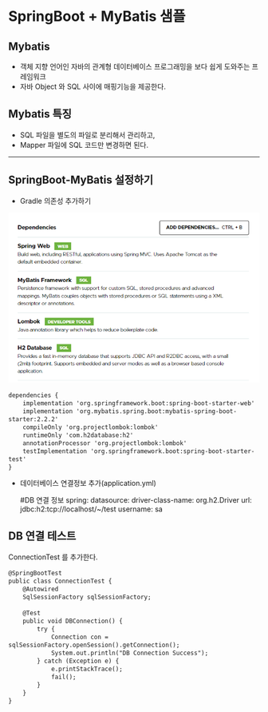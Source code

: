 # SpringBoot + MyBatis 샘플

## Mybatis
* 객체 지향 언어인 자바의 관계형 데이터베이스 프로그래밍을 보다 쉽게 도와주는 프레임워크
* 자바 Object 와 SQL 사이에 매핑기능을 제공한다.

## Mybatis 특징

* SQL 파일을 별도의 파일로 분리해서 관리하고, 
* Mapper 파일에 SQL 코드만 변경하면 된다.

---

## SpringBoot-MyBatis 설정하기

* Gradle 의존성 추가하기

![](README/img.png)

    dependencies {
        implementation 'org.springframework.boot:spring-boot-starter-web'
        implementation 'org.mybatis.spring.boot:mybatis-spring-boot-starter:2.2.2'
        compileOnly 'org.projectlombok:lombok'
        runtimeOnly 'com.h2database:h2'
        annotationProcessor 'org.projectlombok:lombok'
        testImplementation 'org.springframework.boot:spring-boot-starter-test'
    }

* 데이터베이스 연결정보 추가(application.yml)

    
    #DB 연결 정보
    spring:
        datasource:
            driver-class-name: org.h2.Driver
            url: jdbc:h2:tcp://localhost/~/test
            username: sa

## DB 연결 테스트
ConnectionTest 를 추가한다.

~~~
@SpringBootTest
public class ConnectionTest {
    @Autowired
    SqlSessionFactory sqlSessionFactory;

    @Test
    public void DBConnection() {
        try {
            Connection con = sqlSessionFactory.openSession().getConnection();
            System.out.println("DB Connection Success");
        } catch (Exception e) {
            e.printStackTrace();
            fail();
        }
    }
}
~~~